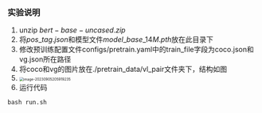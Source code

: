 ### 实验说明

1. unzip  $bert-base-uncased.zip$
2. 将$pos\_tag.json$和模型文件$model\_base\_14M.pth$放在此目录下
3.  修改预训练配置文件configs/pretrain.yaml中的train_file字段为coco.json和vg.json所在路径
4. 将coco和vg的图片放在./pretrain_data/vl_pair文件夹下，结构如图
5. <img src="[.\README.assets\image-20230905205919235.png" alt="image-20230905205919235" style="zoom:50%;" />
6. 运行代码

```
bash run.sh
```
